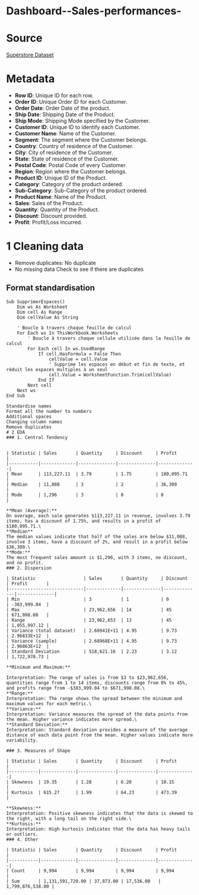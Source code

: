 # Dashboard--Sales-performances-
# Source 
[Superstore Dataset](https://www.kaggle.com/datasets/vivek468/superstore-dataset-final/data)
# Metadata
- **Row ID**: Unique ID for each row.
- **Order ID**: Unique Order ID for each Customer.
- **Order Date**: Order Date of the product.
- **Ship Date**: Shipping Date of the Product.
- **Ship Mode**: Shipping Mode specified by the Customer.
- **Customer ID**: Unique ID to identify each Customer.
- **Customer Name**: Name of the Customer.
- **Segment**: The segment where the Customer belongs.
- **Country**: Country of residence of the Customer.
- **City**: City of residence of the Customer.
- **State**: State of residence of the Customer.
- **Postal Code**: Postal Code of every Customer.
- **Region**: Region where the Customer belongs.
- **Product ID**: Unique ID of the Product.
- **Category**: Category of the product ordered.
- **Sub-Category**: Sub-Category of the product ordered.
- **Product Name**: Name of the Product.
- **Sales**: Sales of the Product.
- **Quantity**: Quantity of the Product.
- **Discount**: Discount provided.
- **Profit**: Profit/Loss incurred.

# 1 Cleaning data
- Remove duplicates: No duplicate
- No missing data
Check to see if there are duplicates 
## Format standardisation
```vba
Sub SupprimerEspaces()
    Dim ws As Worksheet
    Dim cell As Range
    Dim cellValue As String
    
    ' Boucle à travers chaque feuille de calcul
    For Each ws In ThisWorkbook.Worksheets
        ' Boucle à travers chaque cellule utilisée dans la feuille de calcul
        For Each cell In ws.UsedRange
            If cell.HasFormula = False Then
                cellValue = cell.Value
                ' Supprime les espaces en début et fin de texte, et réduit les espaces multiples à un seul
                cell.Value = WorksheetFunction.Trim(cellValue)
            End If
        Next cell
    Next ws
End Sub

Standardise names
Format all the number to numbers
Additional spaces
Changing column names
Remove duplicates
# 2 EDA
### 1. Central Tendency


| Statistic | Sales       | Quantity     | Discount     | Profit       |
|-----------|-------------|--------------|--------------|--------------|
| Mean      | 113,227.11  | 3.79         | 1.75         | 180,095.71   |
| Median    | 11,088      | 3            | 2            | 36,309       |
| Mode      | 1,296       | 3            | 0            | 0            |

**Mean (Average):**
On average, each sale generates $113,227.11 in revenue, involves 3.79 items, has a discount of 1.75%, and results in a profit of $180,095.71.\
**Median**
The median values indicate that half of the sales are below $11,088, involve 3 items, have a discount of 2%, and result in a profit below $36,309.\
**Mode:**
The most frequent sales amount is $1,296, with 3 items, no discount, and no profit.
### 2. Dispersion

| Statistic                  | Sales       | Quantity     | Discount     | Profit       |
|----------------------------|-------------|--------------|--------------|--------------|
| Min                        | 3           | 1            | 0            | -383,999.04  |
| Max                        | 23,962,656  | 14           | 45           | 671,998.08   |
| Range                      | 23,962,653  | 13           | 45           | 1,055,997.12 |
| Variance (total dataset)   | 2.68941E+11 | 4.95         | 9.73         | 2.96833E+12  |
| Variance (sample)          | 2.68968E+11 | 4.95         | 9.73         | 2.96863E+12  |
| Standard Deviation         | 518,621.16  | 2.23         | 3.12         | 1,722,970.73 |

**Minimum and Maximum:**

Interpretation: The range of sales is from $3 to $23,962,656, quantities range from 1 to 14 items, discounts range from 0% to 45%, and profits range from -$383,999.04 to $671,998.08.\
**Range:**
Interpretation: The range shows the spread between the minimum and maximum values for each metric.\
**Variance:**
Interpretation: Variance measures the spread of the data points from the mean. Higher variance indicates more spread.\
**Standard Deviation:**
Interpretation: Standard deviation provides a measure of the average distance of each data point from the mean. Higher values indicate more variability.

### 3. Measures of Shape

| Statistic | Sales       | Quantity     | Discount     | Profit       |
|-----------|-------------|--------------|--------------|--------------|
| Skewness  | 19.35       | 1.28         | 6.20         | 10.15        |
| Kurtosis  | 615.27      | 1.99         | 64.23        | 473.39       |

**Skewness:**
Interpretation: Positive skewness indicates that the data is skewed to the right, with a long tail on the right side.\
**Kurtosis:**
Interpretation: High kurtosis indicates that the data has heavy tails or outliers.
### 4. Other

| Statistic | Sales       | Quantity     | Discount     | Profit       |
|-----------|-------------|--------------|--------------|--------------|
| Count     | 9,994       | 9,994        | 9,994        | 9,994        |
| Sum       | 1,131,591,720.00 | 37,873.00 | 17,536.00   | 1,799,876,538.00 |
